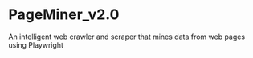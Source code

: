 # PageMiner_v2.0
An intelligent web crawler and scraper that mines data from web pages using Playwright
